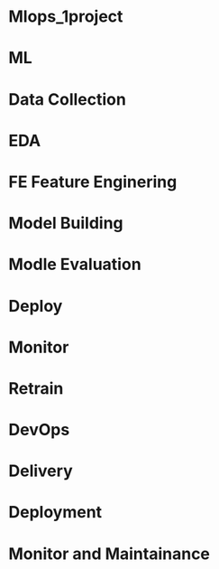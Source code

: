 # Mlops_1project


# ML 

# Data Collection
# EDA
# FE Feature Enginering
# Model Building
# Modle Evaluation
# Deploy
# Monitor
# Retrain


#  ########################

# DevOps

# Delivery
# Deployment
# Monitor and Maintainance

